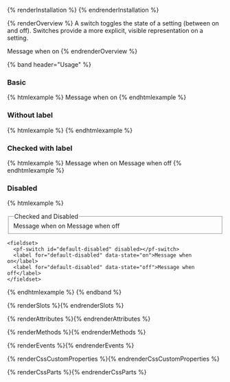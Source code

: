 {% renderInstallation %} {% endrenderInstallation %}

{% renderOverview %}
  A switch toggles the state of a setting (between on and off). Switches 
  provide a more explicit, visible representation on a setting.

  <pf-switch id="overview-switch" checked></pf-switch>
  <label for="overview-switch" data-state="on">Message when on</label>
  <label for="overview-switch" data-state="off" hidden>Message when off</label>
{% endrenderOverview %}

{% band header="Usage" %}
  ### Basic
  {% htmlexample %}
  <pf-switch id="color-scheme-toggle"></pf-switch>
  <label for="color-scheme-toggle" data-state="on">Message when on</label>
  <label for="color-scheme-toggle" data-state="off" hidden>Message when off</label>
  {% endhtmlexample %}

  ### Without label
  {% htmlexample %}
  <pf-switch></pf-switch>
  {% endhtmlexample %}

  ### Checked with label
  {% htmlexample %}
  <pf-switch id="checked" checked show-check-icon></pf-switch>
  <label for="checked" data-state="on">Message when on</label>
  <label for="checked" data-state="off">Message when off</label>
  {% endhtmlexample %}

  ### Disabled
  {% htmlexample %}
  <form>
    <fieldset>
      <legend>Checked and Disabled</legend>
      <pf-switch id="checked-disabled" checked disabled></pf-switch>
      <label for="checked-disabled" data-state="on">Message when on</label>
      <label for="checked-disabled" data-state="off">Message when off</label>
    </fieldset>

    <fieldset>
      <pf-switch id="default-disabled" disabled></pf-switch>
      <label for="default-disabled" data-state="on">Message when on</label>
      <label for="default-disabled" data-state="off">Message when off</label>
    </fieldset>
  </form>
  {% endhtmlexample %}
{% endband %}

{% renderSlots %}{% endrenderSlots %}

{% renderAttributes %}{% endrenderAttributes %}

{% renderMethods %}{% endrenderMethods %}

{% renderEvents %}{% endrenderEvents %}

{% renderCssCustomProperties %}{% endrenderCssCustomProperties %}

{% renderCssParts %}{% endrenderCssParts %}
